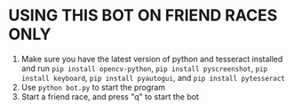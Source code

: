 # **USING THIS BOT ON FRIEND RACES ONLY**
  1. Make sure you have the latest version of python and tesseract installed and run `pip install opencv-python`, `pip install pyscreenshot`, `pip install keyboard`, `pip install pyautogui`, and `pip install pytesseract`
  2. Use `python bot.py` to start the program
  3. Start a friend race, and press "q" to start the bot
